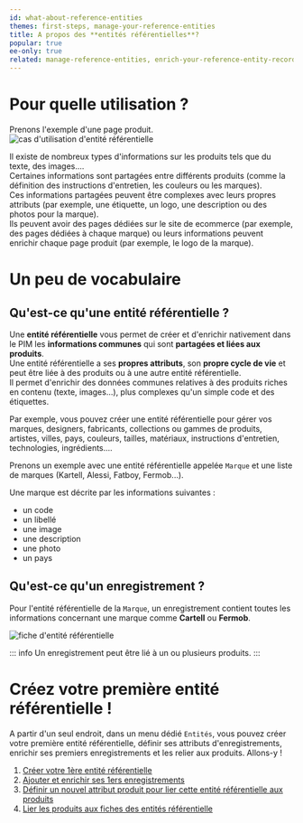 ```yaml
---
id: what-about-reference-entities
themes: first-steps, manage-your-reference-entities
title: A propos des **entités référentielles**?
popular: true
ee-only: true
related: manage-reference-entities, enrich-your-reference-entity-records
---
```


# Pour quelle utilisation ?

Prenons l'exemple d'une page produit.  
![cas d'utilisation d'entité référentielle](what-about-reference-entities_fr.png)

Il existe de nombreux types d'informations sur les produits tels que du texte, des images....  
Certaines informations sont partagées entre différents produits (comme la définition des instructions d'entretien, les couleurs ou les marques).  
Ces informations partagées peuvent être complexes avec leurs propres attributs (par exemple, une étiquette, un logo, une description ou des photos pour la marque).  
Ils peuvent avoir des pages dédiées sur le site de ecommerce (par exemple, des pages dédiées à chaque marque) ou leurs informations peuvent enrichir chaque page produit (par exemple, le logo de la marque).

# Un peu de vocabulaire
## Qu'est-ce qu'une entité référentielle ?

Une **entité référentielle** vous permet de créer et d'enrichir nativement dans le PIM les **informations communes** qui sont **partagées et liées aux produits**.   
Une entité référentielle a ses **propres attributs**, son **propre cycle de vie** et peut être liée à des produits ou à une autre entité référentielle.  
Il permet d'enrichir des données communes relatives à des produits riches en contenu (texte, images...), plus complexes qu'un simple code et des étiquettes.

Par exemple, vous pouvez créer une entité référentielle pour gérer vos marques, designers, fabricants, collections ou gammes de produits, artistes, villes, pays, couleurs, tailles, matériaux, instructions d'entretien, technologies, ingrédients....

Prenons un exemple avec une entité référentielle appelée `Marque` et une liste de marques (Kartell, Alessi, Fatboy, Fermob...).   

Une marque est décrite par les informations suivantes :
- un code
- un libellé
- une image
- une description
- une photo
- un pays


## Qu'est-ce qu'un enregistrement ?

Pour l'entité référentielle de la `Marque`, un enregistrement contient toutes les informations concernant une marque comme **Cartell** ou **Fermob**.

![fiche d'entité référentielle](what-about-reference-entities_record_fr.png)


::: info
Un enregistrement peut être lié à un ou plusieurs produits.
:::

# Créez votre première entité référentielle !

A partir d'un seul endroit, dans un menu dédié `Entités`, vous pouvez créer votre première entité référentielle, définir ses attributs d'enregistrements, enrichir ses premiers enregistrements et les relier aux produits. Allons-y !
1. [Créer votre 1ère entité référentielle](manage-reference-entities.html#create-a-a-reference-entity)
1. [Ajouter et enrichir ses 1ers enregistrements](enrichir-vos-enregistrements-entité-reférence.html)
1. [Définir un nouvel attribut produit pour lier cette entité référentielle aux produits](manage-your-attributes.html#create-an-attribute)
1. [Lier les produits aux fiches des entités référentielle](work-on-a-product.html)
